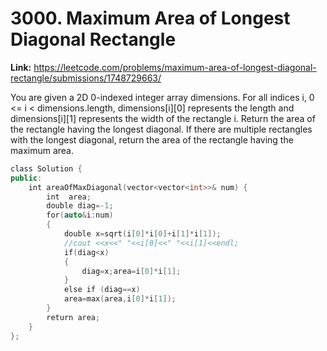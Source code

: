 # 3000. Maximum Area of Longest Diagonal Rectangle

**Link:** https://leetcode.com/problems/maximum-area-of-longest-diagonal-rectangle/submissions/1748729663/

You are given a 2D 0-indexed integer array dimensions. For all indices i, 0 <= i < dimensions.length, dimensions[i][0] represents the length and dimensions[i][1] represents the width of the rectangle i. Return the area of the rectangle having the longest diagonal. If there are multiple rectangles with the longest diagonal, return the area of the rectangle having the maximum area.

```cpp
class Solution {
public:
    int areaOfMaxDiagonal(vector<vector<int>>& num) {
        int  area;
        double diag=-1;
        for(auto&i:num)
        {
            double x=sqrt(i[0]*i[0]+i[1]*i[1]);
            //cout <<x<<" "<<i[0]<<" "<<i[1]<<endl;
            if(diag<x)
            {
                diag=x;area=i[0]*i[1];
            }
            else if (diag==x)
            area=max(area,i[0]*i[1]);
        }
        return area;
    }
};
```
